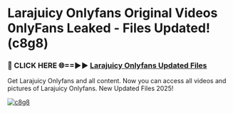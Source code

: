 # Larajuicy Onlyfans Original Videos 0nlyFans Leaked - Files Updated! (c8g8)

<h3>🔴 CLICK HERE 🌐==►► <a href="https://tinyurl.com/ehrbuxhb" rel="nofollow">Larajuicy Onlyfans Updated Files</a></h3>

Get Larajuicy Onlyfans and all content. Now you can access all videos and pictures of Larajuicy Onlyfans. New Updated Files 2025!

[![c8g8](https://i.imgur.com/lVYEuWS.gif)](https://tinyurl.com/ehrbuxhb)
